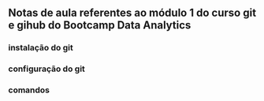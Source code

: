 ## Notas de aula referentes ao módulo 1 do curso git e gihub do Bootcamp Data Analytics


### instalação do git

### configuração do git

### comandos